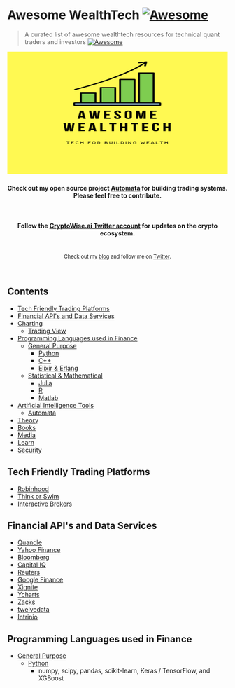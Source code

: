 # Awesome WealthTech [![Awesome](https://awesome.re/badge-flat.svg)](https://github.com/sindresorhus/awesome)
> A curated list of awesome wealthtech resources for technical quant traders and investors [![Awesome](https://awesome.re/badge-flat.svg)](https://github.com/sindresorhus/awesome)

<div align="center">
  <img width="1000" height="280" src="media/awesome-wealthtech.png" alt="Awesome WealthTech">
  <br>
  <h4>
    Check out my open source project <a href="https://github.com/upstarter/automata">Automata</a> for building trading systems. Please feel free to contribute.
  </h4>
  <br>
</div>

<!-- <p align="center">
  <a href="contributing.md">Contribution guide</a>&nbsp;&nbsp;
</p> -->

<br>

<div align="center">
  <b>Follow the <a href="https://twitter.com/CryptoWiseAI">CryptoWise.ai Twitter account</a> for updates on the crypto ecosystem.</b>
</div>

<br>

<p align="center">
  <sub>Check out my <a href="https://ericsteen.dev">blog</a> and follow me on <a href="https://twitter.com/CryptoWiseAI">Twitter</a>.</sub>
</p>
<br>


## Contents
  - [Tech Friendly Trading Platforms](#tech-friendly-trading-platforms)
  - [Financial API's and Data Services](#financial-apis-and-data-services)
  - [Charting](#charting)
    - [Trading View](#trading-view)
  - [Programming Languages used in Finance](#programming-languages)
    - [General Purpose](#general-purpose)
      - [Python](#python)
      - [C++](#c++)
      - [Elixir & Erlang](#elixir)
    - [Statistical & Mathematical](#statistical-and-mathematical)
      - [Julia](#julia)
      - [R](#r)
      - [Matlab](#matlab)
  - [Artificial Intelligence Tools](#ai-tools)
    - [Automata](#automata)
  - [Theory](#theory)
  - [Books](#books)
  - [Media](#media)
  - [Learn](#learn)
  - [Security](#security)

## Tech Friendly Trading Platforms
  - [Robinhood](#robinhood)
  - [Think or Swim](#think-or-swim)
  - [Interactive Brokers](#interactive-brokers)

## Financial API's and Data Services
- [Quandle](#quandle)
- [Yahoo Finance](#yahoo-finance)
- [Bloomberg](#bloomberg)
- [Capital IQ](#capital-iq)
- [Reuters](#reuters)
- [Google Finance](#google-finance)
- [Xignite](#xignite)
- [Ycharts](#ycharts)
- [Zacks](#zcharts)
- [twelvedata](#twelvedata)
- [Intrinio](#intrinio)

## Programming Languages used in Finance
- [General Purpose](#general-purpose)
  - [Python](#python)
    - numpy, scipy, pandas, scikit-learn, Keras / TensorFlow, and XGBoost
